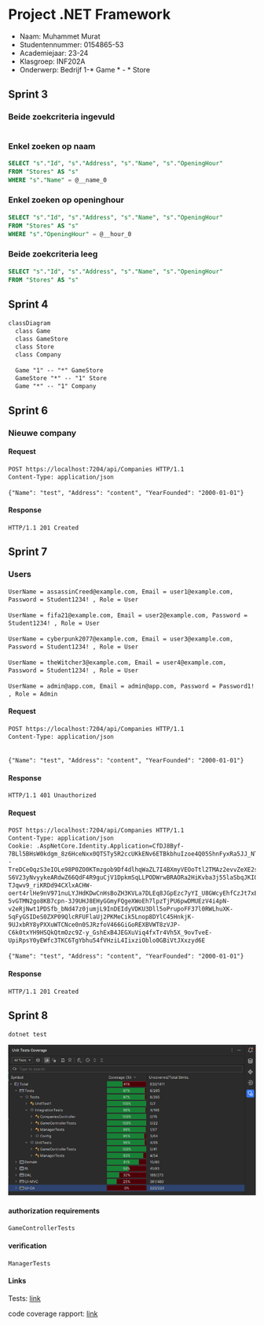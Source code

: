 ﻿# Project .NET Framework

* Naam: Muhammet Murat
* Studentennummer: 0154865-53
* Academiejaar: 23-24
* Klasgroep: INF202A
* Onderwerp: Bedrijf 1-* Game * - * Store

## Sprint 3

### Beide zoekcriteria ingevuld
```sql

```

### Enkel zoeken op naam
```sql
SELECT "s"."Id", "s"."Address", "s"."Name", "s"."OpeningHour"
FROM "Stores" AS "s"
WHERE "s"."Name" = @__name_0
```

### Enkel zoeken op openinghour
```sql
SELECT "s"."Id", "s"."Address", "s"."Name", "s"."OpeningHour"
FROM "Stores" AS "s"
WHERE "s"."OpeningHour" = @__hour_0
```

### Beide zoekcriteria leeg
```sql
SELECT "s"."Id", "s"."Address", "s"."Name", "s"."OpeningHour"
FROM "Stores" AS "s"
```

## Sprint 4

```mermaid
classDiagram
  class Game
  class GameStore
  class Store
  class Company

  Game "1" -- "*" GameStore
  GameStore "*" -- "1" Store
  Game "*" -- "1" Company
```

## Sprint 6

### Nieuwe company

#### Request

```http request
POST https://localhost:7204/api/Companies HTTP/1.1
Content-Type: application/json

{"Name": "test", "Address": "content", "YearFounded": "2000-01-01"}
```

#### Response

```http request
HTTP/1.1 201 Created
```

## Sprint 7

### Users

```
UserName = assassinCreed@example.com, Email = user1@example.com, Password = Student1234! , Role = User

UserName = fifa21@example.com, Email = user2@example.com, Password = Student1234! , Role = User

UserName = cyberpunk2077@example.com, Email = user3@example.com, Password = Student1234! , Role = User

UserName = theWitcher3@example.com, Email = user4@example.com, Password = Student1234! , Role = User

UserName = admin@app.com, Email = admin@app.com, Password = Password1! , Role = Admin
```
#### Request

```http request niet aangemeld
POST https://localhost:7204/api/Companies HTTP/1.1
Content-Type: application/json


{"Name": "test", "Address": "content", "YearFounded": "2000-01-01"}
```

#### Response

```http request
HTTP/1.1 401 Unauthorized
```

#### Request

```http request aangemeld
POST https://localhost:7204/api/Companies HTTP/1.1
Content-Type: application/json
Cookie: .AspNetCore.Identity.Application=CfDJ8Byf-7BLl5BHsW0kdgm_8z6HceNxx0QTSTy5R2ccUKkENv6ETBkbhuIzoe4Q05ShnFyxRa5JJ_NTFp5aa26rlS1LWYhnnNTvBdYdOb898wcgfDy09MT2nwp1a5pZ--TreDCeOqzS3eIOLe98P0ZO0KTmzgob9Df4dlhqWaZL7I4BXmyVEOoTtl2TMAz2evvZeXE2sJLiWko8qYWPpSln7xwVZ435gu-S6V23yNvyykeARdwZ66QdF4R9guCjV1DpkmSqLLPODWrwBRAORa2HiKvba3j55laSbqJKIQ6gpijqmiQUtug678gur0TW0OZw7pL1dGCEHQLw_Oe3uMRLesJTLa3BPdgpXGA3xeYPL1ujV35tztnlqT3h4pSaYWamI-TJqwv9_riKRDd94CXlxACHW-oert4rlHe9nV971nuLYJHdKDwCnHsBoZH3KVLa7DLEq8JGpEzc7yYI_U8GWcyEhfCzJt7xEEcosR49FxY8LZ2HIADrsnHghaxzgni-5vGTMN2go8KB7cpn-3J9UHJ8EHyGGmyFQgeXWoEh7lpzTjPU6pwDMUEzV4i4pN-v2eRjNwt1PDSfb_bNd47z0jumjL9InDEIdyVDKU3Dll5oPrupoFF37l0RWLhuXK-SqFyGSIDeS0ZXP09QlcRFUFlaUj2PKMeCik5Lnop8DYlC45HnkjK-9UJxbRY8yPXXuWTCNce0n0SJRzfoV466GiGoREXBVWT8zVJP-C6k0txYH9HSQkQtmOzc9Z-y_GshExB4JEGXuViq4fxTr4Vh5X_9ovTveE-UpiRpsY0yEWfc3TKC6TgYbhu54fVHziL4IixziOblo0GBiVtJXxzyd6E

{"Name": "test", "Address": "content", "YearFounded": "2000-01-01"}
```

#### Response

```http request
HTTP/1.1 201 Created
```

## Sprint 8

```shell
dotnet test
```
![Code coverage](Tests/code_coverage.png)

#### authorization requirements
```
GameControllerTests
```

#### verification
```
ManagerTests
```
#### Links

Tests:
[link](https://gitlab.com/kdg-ti/programmeren-2---.net/23-24/inf202/projecten/muhammet.murat/-/pipelines/1225660217/test_report?job_name=tests)

code coverage rapport:
[link](https://gitlab.com/kdg-ti/programmeren-2---.net/23-24/inf202/projecten/muhammet.murat/-/jobs/6465325411/artifacts/browse/coveragereport/)
